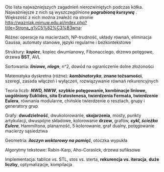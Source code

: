 Oto lista najważniejszych zagadnień nierozwiniętych podczas kółka. Najważniejsze z nich są wyszczególnione ***pogrubioną kursywą*** . Większość z nich można znaleźć na stronie http://wazniak.mimuw.edu.pl/index.php?title=Strona_g%C5%82%C3%B3wna:

Różne:
operacje na macierzach, NP-trudność, układy równań, eliminacja Gaussa, automaty stanowe, języki regularne i bezkontekstowe

Struktury:
***kopiec***, kopiec dwumianowy, Fibonacciego, drzewo potęgowe, drzewa **BST**, AVL

Sortowania:
***liniowe, nlogn***, n^2, dowód na ograniczenie dolne złożoności

Matematyka dyskretna (różne):
***kombinatoryka***, **znane tożsamości**, szeregi, zasada włączeń i wyłączeń, rozwiązywanie równań rekurencyjnych

Teoria liczb:
***NWD, NWW***, **szybkie potęgowanie, kombinacje liniowe, uogólniony Euklides, sito Eratostenesa, twierdzenia Fermata, twierdzenie Eulera**, równania modularne, chińskie twierdzenie o resztach, grupy i generatory grup

Grafy:
**dwudzielność**, dwukolorowanie, **skojarzenia**, mosty, punkty artykulacji, dwuspójne składowe, kolorowanie **drzew**, grafów, ***cykl, ścieżka Eulera***, Hammiltona, planarność, 5 kolorowanie, graf dualny, potęgowanie macierzy sąsiedztwa

Geometria:
***iloczyn wektorowy na pamięć***, otoczka wypukła

Algorytmy tekstowe:
Rabin-Karp, Aho-Corasick, drzewa sufiksowe

Implementacja:
tablice vs. STL, stos vs. sterta, **rekurencja vs. iteracja**, **duże liczby**, optymalizacje, kompilacja
